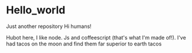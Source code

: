 # Hello_world
Just another repository 
Hi humans! 

Hubot here, I like node. Js and coffeescript (that's what I'm made of!). 
I've had tacos on the moon and find them far superior to earth tacos


